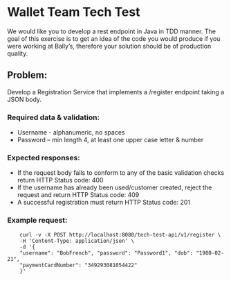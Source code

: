 # Wallet Team Tech Test

We would like you to develop a rest endpoint in Java in TDD manner. The goal of this exercise is to get an idea of the code you would produce if you were working at Bally’s, therefore your solution should be of production quality.

## Problem:
Develop a Registration Service that implements a /register endpoint taking a JSON body.

### Required data & validation:
*	Username - alphanumeric, no spaces
*	Password – min length 4, at least one upper case letter & number

### Expected responses:
*	If the request body fails to conform to any of the basic validation checks return HTTP Status code: 400
*	If the username has already been used/customer created, reject the request and return HTTP Status code: 409
*	A successful registration must return HTTP Status code: 201

### Example request:
```
    curl -v -X POST http://localhost:8080/tech-test-api/v1/register \
    -H 'Content-Type: application/json' \
    -d '{
    "username": "BobFrench", "password": "Password1", "dob": "1980-02-21",
    "paymentCardNumber": "349293081054422"
    }'
```
